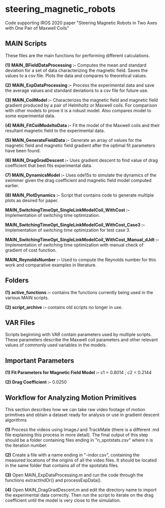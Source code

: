 # steering_magnetic_robots
Code supporting IROS 2020 paper "Steering Magnetic Robots in Two Axes with One Pair of Maxwell Coils" 

## MAIN Scripts

These files are the main functions for performing different calculations.    

**(1) MAIN_BFieldDataProcessing :-** Computes the mean and standard deviation for a set of data characterizing the magnetic field. Saves the values to a csv file. Plots the data and compares to theoretical values. 

**(2) MAIN_ExpDataProcessing :-** Process the experimental data and save the average values and standard deviations to a csv file for future use.

**(3) MAIN_CoilModel :-** Characterizes the magnetic field and magnetic field gradient produced by a pair of Helmholtz or Maxwell coils. For comparison with other models to prove it is a robust model. Also compares model to some experimental data.    

**(4) MAIN_FitCoilModeltoData :-** Fit the model of the Maxwell coils and their resultant magnetic field to the experimental data.


**(5) MAIN_GenerateFieldData :-** Generate an array of values for the magnetic field and magnetic field gradient after the optimal fit parameters have been found. 

**(6) MAIN_DragGradDescent :-** Uses gradient descent to find value of drag coefficient that best fits experimental data.   

**(7) MAIN_DynamicsModel :-** Uses ode15s to simulate the dynamics of the swimmer given the drag coefficient and magnetic field model computed earlier. 

**(8) MAIN_PlotDynamics :-** Script that contains code to generate multiple plots as desired for paper.    

**MAIN_SwitchingTimeOpt_SingleLinkModelCoil_WithCost :-** Implementation of switching time optimization.   

**MAIN_SwitchingTimeOpt_SingleLinkModelCoil_WithCost_Case3 :-** Implementation of switching time optimization for test case 3.    

**MAIN_SwitchingTimeOpt_SingleLinkModelCoil_WithCost_Manual_dJdt :-** Implementation of switching time optimization with manual check of gradient of cost function.

**MAIN_ReynoldsNumber :-** Used to compute the Reynolds number for this work and comparative examples in literature. 

## Folders

**(1) active_functions :-** contains the functions currently being used in the various MAIN scripts.       

**(2) script_archive :-** contains old scripts no longer in use.

## VAR Files

Scripts beginning with VAR contain parameters used by multiple scripts. These parameters describe the Maxwell coil parameters and other relevant values of commonly used variables in the models.

## Important Parameters

**(1) Fit Parameters for Magnetic Field Model :-** c1 = 0.8014 ; c2 = 0.2144 

**(2) Drag Coefficient :-** 0.0250

## Workflow for Analyzing Motion Primitives

This section describes how we can take raw video footage of motion primitives and obtain a dataset ready for analysis or use in gradient descent algorithms

**(1)** Process the videos using ImageJ and TrackMate (there is a different .md file explaining this process in more detail). The final output of this step should be a folder containing files ending in "n_spotstats.csv" where n is the iteration number. 

**(2)** Create a file with a name ending in "-indor.csv", containing the measured locations of the origins of all the video files. It should be located in the same folder that contains all of the spotstats files. 

**(3)** Open MAIN_ExpDataProcessing.m and run the code through the functions extractIndOr() and processExpData(). 

**(4)** Open MAIN_DragGradDescent.m and edit the directory name to import the experimental data correctly. Then run the script to iterate on the drag coefficient until the model is very close to the simulation.
